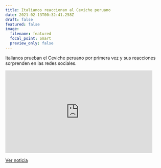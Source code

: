 ```yaml
---
title: Italianos reaccionan al Ceviche peruano
date: 2021-02-13T00:32:41.258Z
draft: false
featured: false
image:
  filename: featured
  focal_point: Smart
  preview_only: false
---
```

Italianos prueban el Ceviche peruano por primera vez y sus reacciones sorprenden en las redes sociales.

<iframe width="460" height="259" src="https://www.youtube.com/embed/mCSKnU-PxXA" frameborder="0" allow="accelerometer; autoplay; clipboard-write; encrypted-media; gyroscope; picture-in-picture" allowfullscreen></iframe>

[Ver noticia](https://depor.com/off-side/video-viral-italianos-prueban-ceviche-peruano-por-primera-vez-y-sus-reacciones-sorprenden-en-redes-sociales-youtube-yt-tendencias-redes-sociales-curiosidades-nnda-nnrt-noticia/)